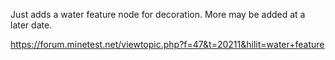 Just adds a water feature node for decoration. More may be added at a later date.

https://forum.minetest.net/viewtopic.php?f=47&t=20211&hilit=water+feature

